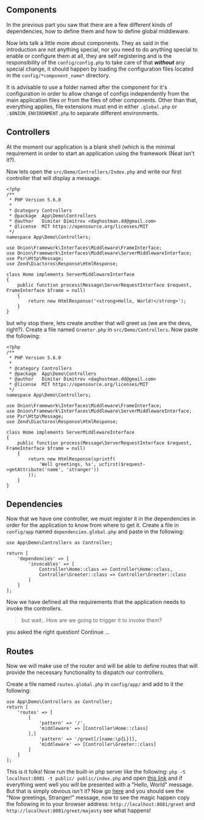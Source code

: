 ## Components

In the previous part you saw that there are a few different kinds of 
dependencies, how to define them and how to define global middleware.

Now lets talk a little more about components. They as said in the 
introduction are not anything special, nor you need to do anything 
special to enable or configure them at all, they are self registering
and is the responsibility of the `config/config.php` to take care of 
that ***without*** any special change, it should happen by loading the 
configuration files located in the `config/*component_name*` directory.

It is advisable to use a folder named after the component for it's 
configuration in order to allow change of configs independently from
the main application files or from the files of other components. Other 
than that, everything applies, file extensions must end in either 
`.global.php` or `.$ONION_ENVIRONMENT.php` to separate different 
environments.

## Controllers
At the moment our application is a blank shell (which is the minimal 
requirement in order to start an application using the framework (Neat
isn't it?). 

Now lets open the `src/Demo/Controllers/Index.php` and write our
first controller that will display a message. 

```
<?php
/**
 * PHP Version 5.6.0
 *
 * @category Controllers
 * @package  App\Demo\Controllers
 * @author   Dimitar Dimitrov <daghostman.dd@gmail.com>
 * @license  MIT https://opensource.org/licenses/MIT
 */
namespace App\Demo\Controllers;

use Onion\Framework\Interfaces\Middleware\FrameInterface;
use Onion\Framework\Interfaces\Middleware\ServerMiddlewareInterface;
use Psr\Http\Message;
use Zend\Diactoros\Response\HtmlResponse;

class Home implements ServerMiddlewareInterface
{
    public function process(Message\ServerRequestInterface $request, FrameInterface $frame = null)
    {
        return new HtmlResponse('<strong>Hello, World!</strong>');
    }
}
```

but why stop there, lets create another that will greet us (we are the 
devs, right?). Create a file named `Greeter.php` in `src/Demo/Controllers`.
Now paste the following:

```
<?php
/**
 * PHP Version 5.6.0
 *
 * @category Controllers
 * @package  App\Demo\Controllers
 * @author   Dimitar Dimitrov <daghostman.dd@gmail.com>
 * @license  MIT https://opensource.org/licenses/MIT
 */
namespace App\Demo\Controllers;

use Onion\Framework\Interfaces\Middleware\FrameInterface;
use Onion\Framework\Interfaces\Middleware\ServerMiddlewareInterface;
use Psr\Http\Message;
use Zend\Diactoros\Response\HtmlResponse;

class Home implements ServerMiddlewareInterface
{
    public function process(Message\ServerRequestInterface $request, FrameInterface $frame = null)
    {
        return new HtmlResponse(sprintf(
            'Well greetings, %s', ucfirst($request->getAttribute('name', 'stranger'))
        ));
    }
}
```

## Dependencies

Now that we have one controller, we must register it in the dependencies
in order for the application to know from where to get it. Create a file
in `config/app` named `dependencies.global.php` and paste in the 
following:

```
use App\Demo\Controllers as Controller;

return [
    'dependencies' => [
        'invocables' => [
            Controller\Home::class => Controller\Home::class,
            Controller\Greeter::class => Controller\Greeter::class
        ]
    ]
];
```

Now we have defined all the requirements that the application needs to 
invoke the controllers.

 > but wait.. How are we going to trigger it to invoke them?

you asked the right question! Continue ...

## Routes

Now we will make use of the router and will be able to define routes 
that will provide the necessary functionality to dispatch our 
controllers.

Create a file named `routes.global.php` in `config/app/` and add to it
the following:

```
use App\Demo\Controllers as Controller;
return [
    'routes' => [
        [
            'pattern' => '/',
            'middleware' => [Controller\Home::class]
        ],[
            'pattern' => '/greet[/[name:\p{L}]],
            'middleware' => [Controller\Greeter::class]
        ]
    ]
];
```

This is it folks! Now run the built-in php server like the following:
`php -S localhost:8081 -t public/ public/index.php` and open 
[this link](http://localhost:8081/) and if everything went well you will
be presented with a "Hello, World" message. But that is simply obvious
isn't it? Now go [here](http://localhost:8081/greet) and you should see
the "Now greetings, Stranger!" message, now to see the magic happen 
copy the following in to your browser address: 
`http://localhost:8081/greet` and `http://localhost:8081/greet/majesty` 
see what happens!

